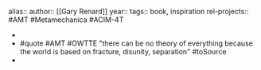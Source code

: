 alias::
author:: [[Gary Renard]]
year::
tags:: book, inspiration
rel-projects:: #AMT #Metamechanica #ACIM-4T



-
- #quote #AMT #OWTTE "there can be no theory of everything because the world is based on fracture, disunity, separation" #toSource
-
